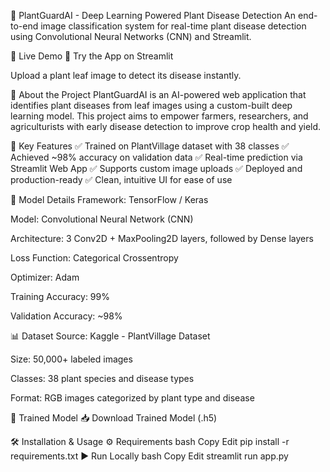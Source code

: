 🌿 PlantGuardAI - Deep Learning Powered Plant Disease Detection
An end-to-end image classification system for real-time plant disease detection using Convolutional Neural Networks (CNN) and Streamlit.

🚀 Live Demo
🔗 Try the App on Streamlit

Upload a plant leaf image to detect its disease instantly.

📌 About the Project
PlantGuardAI is an AI-powered web application that identifies plant diseases from leaf images using a custom-built deep learning model. This project aims to empower farmers, researchers, and agriculturists with early disease detection to improve crop health and yield.

🎯 Key Features
✅ Trained on PlantVillage dataset with 38 classes
✅ Achieved ~98% accuracy on validation data
✅ Real-time prediction via Streamlit Web App
✅ Supports custom image uploads
✅ Deployed and production-ready
✅ Clean, intuitive UI for ease of use

🧠 Model Details
Framework: TensorFlow / Keras

Model: Convolutional Neural Network (CNN)

Architecture: 3 Conv2D + MaxPooling2D layers, followed by Dense layers

Loss Function: Categorical Crossentropy

Optimizer: Adam

Training Accuracy: 99%

Validation Accuracy: ~98%

📊 Dataset
Source: Kaggle - PlantVillage Dataset

Size: 50,000+ labeled images

Classes: 38 plant species and disease types

Format: RGB images categorized by plant type and disease

🧪 Trained Model
📥 Download Trained Model (.h5)

🛠️ Installation & Usage
⚙️ Requirements
bash
Copy
Edit
pip install -r requirements.txt
▶️ Run Locally
bash
Copy
Edit
streamlit run app.py
